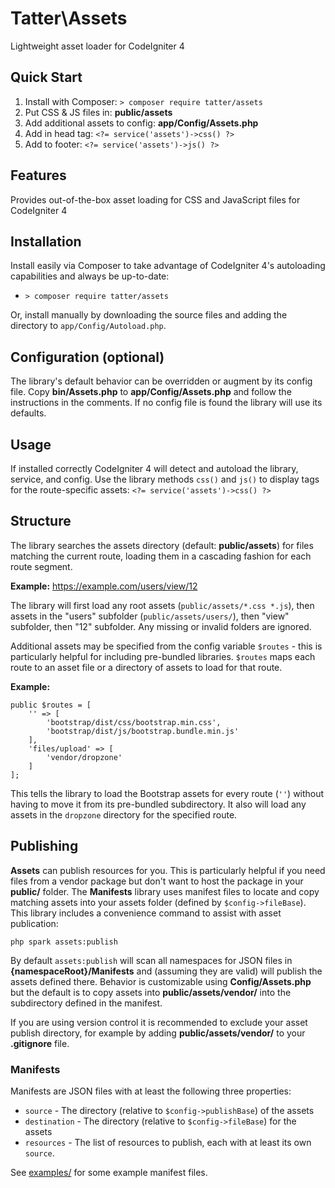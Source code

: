 # Tatter\Assets
Lightweight asset loader for CodeIgniter 4

## Quick Start

1. Install with Composer: `> composer require tatter/assets`
2. Put CSS & JS files in: **public/assets**
3. Add additional assets to config: **app/Config/Assets.php**
3. Add in head tag: `<?= service('assets')->css() ?>`
4. Add to footer: `<?= service('assets')->js() ?>`

## Features

Provides out-of-the-box asset loading for CSS and JavaScript files for CodeIgniter 4

## Installation

Install easily via Composer to take advantage of CodeIgniter 4's autoloading capabilities
and always be up-to-date:
* `> composer require tatter/assets`

Or, install manually by downloading the source files and adding the directory to
`app/Config/Autoload.php`.

## Configuration (optional)

The library's default behavior can be overridden or augment by its config file. Copy
**bin/Assets.php** to **app/Config/Assets.php** and follow the instructions in the
comments. If no config file is found the library will use its defaults.

## Usage

If installed correctly CodeIgniter 4 will detect and autoload the library, service, and
config. Use the library methods `css()` and `js()` to display tags for the route-specific assets:
`<?= service('assets')->css() ?>`

## Structure

The library searches the assets directory (default: **public/assets**) for files matching
the current route, loading them in a cascading fashion for each route segment.

**Example:** https://example.com/users/view/12

The library will first load any root assets (`public/assets/*.css *.js`), then assets in
the "users" subfolder (`public/assets/users/`), then "view" subfolder, then "12" subfolder.
Any missing or invalid folders are ignored.

Additional assets may be specified from the config variable `$routes` - this is particularly
helpful for including pre-bundled libraries. `$routes` maps each route to an asset file or
a directory of assets to load for that route.

**Example:**
```
public $routes = [
	'' => [
		'bootstrap/dist/css/bootstrap.min.css',
		'bootstrap/dist/js/bootstrap.bundle.min.js'
	],
	'files/upload' => [
		'vendor/dropzone'
	]
];
```

This tells the library to load the Bootstrap assets for every route (`''`) without having
to move it from its pre-bundled subdirectory. It also will load any assets in the `dropzone`
directory for the specified route.

## Publishing

**Assets** can publish resources for you. This is particularly helpful if you need files
from a vendor package but don't want to host the package in your **public/** folder.
The **Manifests** library uses manifest files to locate and copy matching assets into your
assets folder (defined by `$config->fileBase`). This library includes a convenience command
to assist with asset publication:

	php spark assets:publish

By default `assets:publish` will scan all namespaces for JSON files in **{namespaceRoot}/Manifests**
and (assuming they are valid) will publish the assets defined there. Behavior is
customizable using **Config/Assets.php** but the default is to copy assets into
**public/assets/vendor/** into the subdirectory defined in the manifest.

If you are using version control it is recommended to exclude your asset publish directory,
for example by adding **public/assets/vendor/** to your **.gitignore** file.

### Manifests

Manifests are JSON files with at least the following three properties:
* `source` - The directory (relative to `$config->publishBase`) of the assets
* `destination` - The directory (relative to `$config->fileBase`) for the assets
* `resources` - The list of resources to publish, each with at least its own `source`.

See [examples/](examples/) for some example manifest files.
